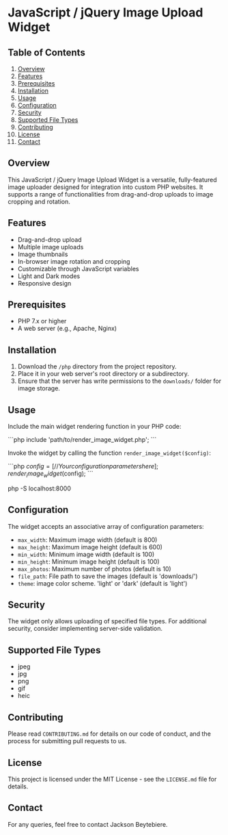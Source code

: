 # JavaScript / jQuery Image Upload Widget

## Table of Contents

1. [Overview](#overview)
2. [Features](#features)
3. [Prerequisites](#prerequisites)
4. [Installation](#installation)
5. [Usage](#usage)
6. [Configuration](#configuration)
7. [Security](#security)
8. [Supported File Types](#supported-file-types)
9. [Contributing](#contributing)
10. [License](#license)
11. [Contact](#contact)

## Overview

This JavaScript / jQuery Image Upload Widget is a versatile, fully-featured image uploader designed for integration into custom PHP websites. It supports a range of functionalities from drag-and-drop uploads to image cropping and rotation. 

## Features

- Drag-and-drop upload
- Multiple image uploads
- Image thumbnails
- In-browser image rotation and cropping
- Customizable through JavaScript variables
- Light and Dark modes
- Responsive design

## Prerequisites

- PHP 7.x or higher
- A web server (e.g., Apache, Nginx)

## Installation

1. Download the `/php` directory from the project repository.
2. Place it in your web server's root directory or a subdirectory.
3. Ensure that the server has write permissions to the `downloads/` folder for image storage.

## Usage

Include the main widget rendering function in your PHP code:

\`\`\`php
include 'path/to/render_image_widget.php';
\`\`\`

Invoke the widget by calling the function `render_image_widget($config)`:

\`\`\`php
$config = [
    // Your configuration parameters here
];
render_image_widget($config);
\`\`\`

php -S localhost:8000

## Configuration

The widget accepts an associative array of configuration parameters:

- `max_width`: Maximum image width (default is 800)
- `max_height`: Maximum image height (default is 600)
- `min_width`: Minimum image width (default is 100)
- `min_height`: Minimum image height (default is 100)
- `max_photos`: Maximum number of photos (default is 10)
- `file_path`: File path to save the images (default is 'downloads/')
- `theme`: image color scheme. 'light' or 'dark' (default is 'light')

## Security

The widget only allows uploading of specified file types. For additional security, consider implementing server-side validation.

## Supported File Types

- jpeg
- jpg
- png
- gif
- heic

## Contributing

Please read `CONTRIBUTING.md` for details on our code of conduct, and the process for submitting pull requests to us.

## License

This project is licensed under the MIT License - see the `LICENSE.md` file for details.

## Contact

For any queries, feel free to contact Jackson Beytebiere.
